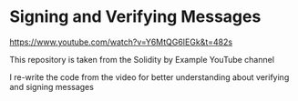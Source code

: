 # Signing and Verifying Messages

https://www.youtube.com/watch?v=Y6MtQG6IEGk&t=482s

This repository is taken from the Solidity by Example YouTube channel

I re-write the code from the video for better understanding about verifying and signing messages
